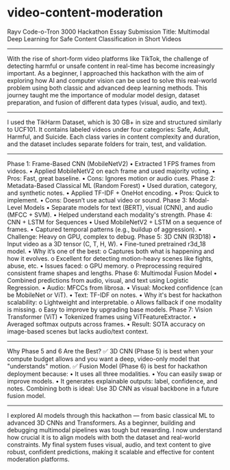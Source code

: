 # video-content-moderation

Rayv Code-o-Tron 3000 Hackathon Essay Submission
Title: Multimodal Deep Learning for Safe Content Classification in Short Videos
________________________________________
With the rise of short-form video platforms like TikTok, the challenge of detecting harmful or unsafe content in real-time has become increasingly important. As a beginner, I approached this hackathon with the aim of exploring how AI and computer vision can be used to solve this real-world problem using both classic and advanced deep learning methods. This journey taught me the importance of modular model design, dataset preparation, and fusion of different data types (visual, audio, and text).
________________________________________
I used the TikHarm Dataset, which is 30 GB+ in size and structured similarly to UCF101. It contains labeled videos under four categories: Safe, Adult, Harmful, and Suicide. Each class varies in content complexity and duration, and the dataset includes separate folders for train, test, and validation.
________________________________________
Phase 1: Frame-Based CNN (MobileNetV2)
•	Extracted 1 FPS frames from videos.
•	Applied MobileNetV2 on each frame and used majority voting.
•	Pros: Fast, great baseline.
•	Cons: Ignores motion or audio cues.
Phase 2: Metadata-Based Classical ML (Random Forest)
•	Used duration, category, and synthetic notes.
•	Applied TF-IDF + OneHot encoding.
•	Pros: Quick to implement.
•	Cons: Doesn’t use actual video or sound.
Phase 3: Modal-Level Models
•	Separate models for text (BERT), visual (CNN), and audio (MFCC + SVM).
•	Helped understand each modality's strength.
Phase 4: CNN + LSTM for Sequences
•	Used MobileNetV2 + LSTM on a sequence of frames.
•	Captured temporal patterns (e.g., buildup of aggression).
•	Challenge: Heavy on GPU, complex to debug.
Phase 5: 3D CNN (R3D18)
•	Input video as a 3D tensor (C, T, H, W).
•	Fine-tuned pretrained r3d_18 model.
•	Why it’s one of the best:
o	Captures both what is happening and how it evolves.
o	Excellent for detecting motion-heavy scenes like fights, abuse, etc.
•	Issues faced:
o	GPU memory.
o	Preprocessing required consistent frame shapes and lengths.
Phase 6: Multimodal Fusion Model
•	Combined predictions from audio, visual, and text using Logistic Regression.
•	Audio: MFCCs from librosa.
•	Visual: Mocked confidence (can be MobileNet or ViT).
•	Text: TF-IDF on notes.
•	Why it's best for hackathon scalability:
o	Lightweight and interpretable.
o	Allows fallback if one modality is missing.
o	Easy to improve by upgrading base models.
Phase 7: Vision Transformer (ViT)
•	Tokenized frames using ViTFeatureExtractor.
•	Averaged softmax outputs across frames.
•	Result: SOTA accuracy on image-based scenes but lacks audio/text context.
________________________________________
Why Phase 5 and 6 Are the Best?
✅ 3D CNN (Phase 5) is best when your compute budget allows and you want a deep, video-only model that "understands" motion.
✅ Fusion Model (Phase 6) is best for hackathon deployment because:
•	It uses all three modalities.
•	You can easily swap or improve models.
•	It generates explainable outputs: label, confidence, and notes.
Combining both is ideal: Use 3D CNN as visual backbone in a future fusion model.
________________________________________
I explored AI models through this hackathon — from basic classical ML to advanced 3D CNNs and Transformers. As a beginner, building and debugging multimodal pipelines was tough but rewarding. I now understand how crucial it is to align models with both the dataset and real-world constraints. My final system fuses visual, audio, and text content to give robust, confident predictions, making it scalable and effective for content moderation platforms.
